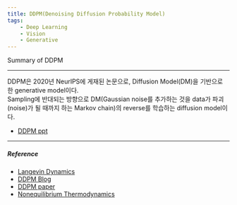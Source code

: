 ```yaml
---
title: DDPM(Denoising Diffusion Probability Model)
tags:
    - Deep Learning
    - Vision
    - Generative
---
```


Summary of DDPM <br>

<!--more-->

---
DDPM은 2020년 NeurIPS에 게재된 논문으로, Diffusion Model(DM)을 기반으로 한 generative model이다.<br>
Sampling에 반대되는 방향으로 DM(Gaussian noise를 추가하는 것을 data가 파괴(noise)가 될 때까지 하는 Markov chain)의 reverse를 학습하는 diffusion model이다. <br>

-   [DDPM ppt](https://github.com/Nakkwan/Nakkwan.github.io/blob/main/pdf/DDPM.pdf)<br>

---
##### Reference <br>

-   [Langevin Dynamics](https://towardsdatascience.com/langevin-dynamics-29bbb9407b47)<br>
-   [DDPM Blog](https://lilianweng.github.io/lil-log/2021/07/11/diffusion-models.html)<br>
-   [DDPM paper](https://arxiv.org/abs/2006.11239)<br>
-   [Nonequilibrium Thermodynamics](https://arxiv.org/abs/1503.03585)<br>